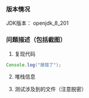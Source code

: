 ### 版本情况

JDK版本：    openjdk_8_201

### 问题描述（包括截图）

1. 复现代码

```java
Console.log("报错了");
```

2. 堆栈信息

3. 测试涉及到的文件（注意脱密）
